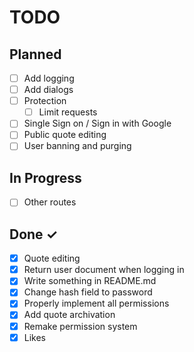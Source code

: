 # TODO

## Planned

- [ ] Add logging
- [ ] Add dialogs
- [ ] Protection
  - [ ] Limit requests
- [ ] Single Sign on / Sign in with Google
- [ ] Public quote editing
- [ ] User banning and purging

## In Progress

- [ ] Other routes

## Done ✓

- [x] Quote editing
- [x] Return user document when logging in
- [x] Write something in README.md
- [x] Change hash field to password
- [x] Properly implement all permissions
- [x] Add quote archivation
- [x] Remake permission system
- [x] Likes
